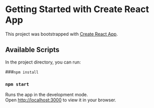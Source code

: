 # Getting Started with Create React App

This project was bootstrapped with [Create React App](https://github.com/facebook/create-react-app).

## Available Scripts

In the project directory, you can run:

###`npm install`

### `npm start`

Runs the app in the development mode.\
Open [http://localhost:3000](http://localhost:3000) to view it in your browser.
